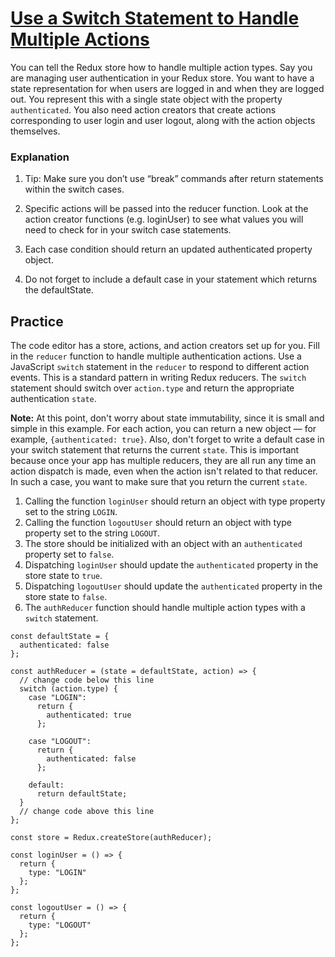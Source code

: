 # [Use a Switch Statement to Handle Multiple Actions](https://www.freecodecamp.org/learn/front-end-development-libraries/redux/use-a-switch-statement-to-handle-multiple-actions)

You can tell the Redux store how to handle multiple action types. Say you are managing user authentication in your Redux store. You want to have a state representation for when users are logged in and when they are logged out. You represent this with a single state object with the property `authenticated`. You also need action creators that create actions corresponding to user login and user logout, along with the action objects themselves.

### Explanation
1. Tip: Make sure you don’t use “break” commands after return statements within the switch cases.

2. Specific actions will be passed into the reducer function. Look at the action creator functions (e.g. loginUser) to see what values you will need to check for in your switch case statements.

3. Each case condition should return an updated authenticated property object.

4. Do not forget to include a default case in your statement which returns the defaultState.

## Practice
The code editor has a store, actions, and action creators set up for you. Fill in the `reducer` function to handle multiple authentication actions. Use a JavaScript `switch` statement in the `reducer` to respond to different action events. This is a standard pattern in writing Redux reducers. The `switch` statement should switch over `action.type` and return the appropriate authentication `state`.

**Note:** At this point, don't worry about state immutability, since it is small and simple in this example. For each action, you can return a new object — for example, `{authenticated: true}`. Also, don't forget to write a default case in your switch statement that returns the current `state`. This is important because once your app has multiple reducers, they are all run any time an action dispatch is made, even when the action isn't related to that reducer. In such a case, you want to make sure that you return the current `state`.

1. Calling the function `loginUser` should return an object with type property set to the string `LOGIN`.
2. Calling the function `logoutUser` should return an object with type property set to the string `LOGOUT`.
3. The store should be initialized with an object with an `authenticated` property set to `false`.
4. Dispatching `loginUser` should update the `authenticated` property in the store state to `true`.
5. Dispatching `logoutUser` should update the `authenticated` property in the store state to `false`.
6. The `authReducer` function should handle multiple action types with a `switch` statement.

```
const defaultState = {
  authenticated: false
};

const authReducer = (state = defaultState, action) => {
  // change code below this line
  switch (action.type) {
    case "LOGIN":
      return {
        authenticated: true
      };

    case "LOGOUT":
      return {
        authenticated: false
      };

    default:
      return defaultState;
  }
  // change code above this line
};

const store = Redux.createStore(authReducer);

const loginUser = () => {
  return {
    type: "LOGIN"
  };
};

const logoutUser = () => {
  return {
    type: "LOGOUT"
  };
};
```